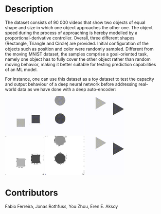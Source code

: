 # Description
The dataset consists of 90 000 videos that show two objects of equal shape and size in which one object approaches the other one. The object speed during the process of approaching is hereby modelled by a proportional-derivative controller. Overall, three different shapes (Rectangle, Triangle and Circle) are provided. Initial conﬁguration of the objects such as position and color were randomly sampled. Different from the moving MNIST dataset, the samples comprise a goal-oriented task, namely one object has to fully cover the other object rather than random moving behavior, making it better suitable for testing prediction capabilities of an ML model.

For instance, one can use this dataset as a toy dataset to test the capacity and output behaviour of a deep neural network before addressing real-world data as we have done with a deep auto-encoder:

![Square](https://github.com/ferreirafabio/FlyingShapesDataset/blob/master/examples/000618_original_square.gif)
![Circle](https://github.com/ferreirafabio/FlyingShapesDataset/blob/master/examples/001483_original_circle.gif)
![Triangle](https://github.com/ferreirafabio/FlyingShapesDataset/blob/master/examples/007033_original_triangle.gif)  
![Square](https://github.com/ferreirafabio/FlyingShapesDataset/blob/master/examples/000618_generated_square.gif)
![Circle](https://github.com/ferreirafabio/FlyingShapesDataset/blob/master/examples/001483_generated_circle.gif)
![Triangle](https://github.com/ferreirafabio/FlyingShapesDataset/blob/master/examples/007033_original_triangle.gif)



# Contributors
Fabio Ferreira, Jonas Rothfuss, You Zhou, Eren E. Aksoy

